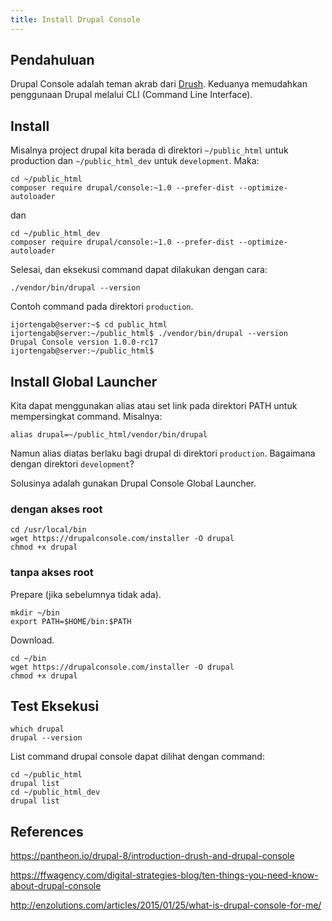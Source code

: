 ```yaml
---
title: Install Drupal Console
---
```


## Pendahuluan

Drupal Console adalah teman akrab dari [Drush]. Keduanya memudahkan penggunaan Drupal melalui CLI (Command Line Interface).

[Drush]: /blog/2017/04/10/install-drush/

## Install 

Misalnya project drupal kita berada di direktori `~/public_html` untuk production dan `~/public_html_dev` untuk `development`. Maka:

```
cd ~/public_html
composer require drupal/console:~1.0 --prefer-dist --optimize-autoloader
```

dan

```
cd ~/public_html_dev
composer require drupal/console:~1.0 --prefer-dist --optimize-autoloader
```

Selesai, dan eksekusi command dapat dilakukan dengan cara:

```
./vendor/bin/drupal --version
```

Contoh command pada direktori `production`.

```
ijortengab@server:~$ cd public_html
ijortengab@server:~/public_html$ ./vendor/bin/drupal --version
Drupal Console version 1.0.0-rc17
ijortengab@server:~/public_html$ 
```

## Install Global Launcher

Kita dapat menggunakan alias atau set link pada direktori PATH untuk mempersingkat command. Misalnya:

```
alias drupal=~/public_html/vendor/bin/drupal
```

Namun alias diatas berlaku bagi drupal di direktori `production`. Bagaimana dengan direktori `development`?

Solusinya adalah gunakan Drupal Console Global Launcher.

### dengan akses root

```
cd /usr/local/bin
wget https://drupalconsole.com/installer -O drupal
chmod +x drupal
```

### tanpa akses root

Prepare (jika sebelumnya tidak ada).

```
mkdir ~/bin
export PATH=$HOME/bin:$PATH
```

Download.

```
cd ~/bin
wget https://drupalconsole.com/installer -O drupal
chmod +x drupal
```

## Test Eksekusi

```
which drupal
drupal --version
```

List command drupal console dapat dilihat dengan command:

```
cd ~/public_html
drupal list
cd ~/public_html_dev
drupal list
```

## References

<https://pantheon.io/drupal-8/introduction-drush-and-drupal-console>

<https://ffwagency.com/digital-strategies-blog/ten-things-you-need-know-about-drupal-console>

<http://enzolutions.com/articles/2015/01/25/what-is-drupal-console-for-me/>
